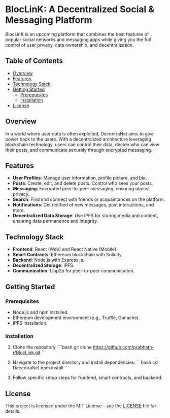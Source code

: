# BlocLinK: A Decentralized Social & Messaging Platform

BlocLinK is an upcoming platform that combines the best features of popular social networks and messaging apps while giving you the full control of user privacy, data ownership, and decentralization.

## Table of Contents

- [Overview](#overview)
- [Features](#features)
- [Technology Stack](#technology-stack)
- [Getting Started](#getting-started)
  - [Prerequisites](#prerequisites)
  - [Installation](#installation)
- [License](#license)
  
## Overview

In a world where user data is often exploited, DecentraNet aims to give power back to the users. With a decentralized architecture leveraging blockchain technology, users can control their data, decide who can view their posts, and communicate securely through encrypted messaging.

## Features

- **User Profiles**: Manage user information, profile picture, and bio.
- **Posts**: Create, edit, and delete posts. Control who sees your posts.
- **Messaging**: Encrypted peer-to-peer messaging, ensuring utmost privacy.
- **Search**: Find and connect with friends or acquaintances on the platform.
- **Notifications**: Get notified of new messages, post interactions, and more.
- **Decentralized Data Storage**: Use IPFS for storing media and content, ensuring data permanence and integrity.

## Technology Stack

- **Frontend**: React (Web) and React Native (Mobile).
- **Smart Contracts**: Ethereum blockchain with Solidity.
- **Backend**: Node.js with Express.js.
- **Decentralized Storage**: IPFS.
- **Communication**: Libp2p for peer-to-peer communication.

## Getting Started

### Prerequisites

- Node.js and npm installed.
- Ethereum development environment (e.g., Truffle, Ganache).
- IPFS installation.

### Installation

1. Clone the repository.
\```bash
git clone https://github.com/prabhath-r/BlocLink.git
\```

2. Navigate to the project directory and install dependencies.
\```bash
cd DecentraNet
npm install
\```

3. Follow specific setup steps for frontend, smart contracts, and backend.


## License

This project is licensed under the MIT License - see the [LICENSE](LICENSE) file for details.

